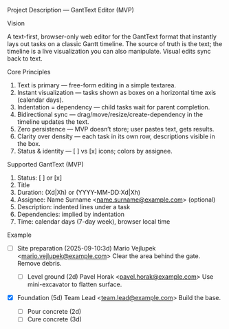 Project Description — GantText Editor (MVP)

Vision

A text-first, browser-only web editor for the GantText format that instantly lays out tasks on a classic Gantt timeline. The source of truth is the text; the timeline is a live visualization you can also manipulate. Visual edits sync back to text.

Core Principles
1.	Text is primary — free-form editing in a simple textarea.
2.	Instant visualization — tasks shown as boxes on a horizontal time axis (calendar days).
3. Indentation = dependency — child tasks wait for parent completion.
4. Bidirectional sync — drag/move/resize/create-dependency in the timeline updates the text.
5. Zero persistence — MVP doesn’t store; user pastes text, gets results.
6. Clarity over density — each task in its own row, descriptions visible in the box.
7. Status & identity — [ ] vs [x] icons; colors by assignee.

Supported GantText (MVP)
1. Status: [ ] or [x]
2. Title
3. Duration: (Xd|Xh) or (YYYY-MM-DD:Xd|Xh)
4. Assignee: Name Surname \<name.surname@example.com\> (optional)
5. Description: indented lines under a task
6. Dependencies: implied by indentation
7. Time: calendar days (7-day week), browser local time

Example

- [ ] Site preparation (2025-09-10:3d) Mario Vejlupek \<mario.vejlupek@example.com\>
    Clear the area behind the gate. Remove debris.

    - [ ] Level ground (2d) Pavel Horak \<pavel.horak@example.com\>
        Use mini-excavator to flatten surface.

- [x] Foundation (5d) Team Lead \<team.lead@example.com\>
    Build the base.

    - [ ] Pour concrete (2d)
    - [ ] Cure concrete (3d)
